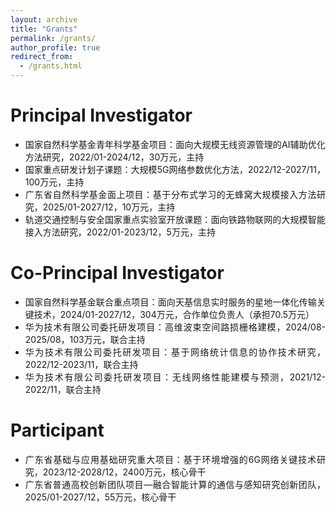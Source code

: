 ```yaml
---
layout: archive
title: "Grants"
permalink: /grants/
author_profile: true
redirect_from: 
  - /grants.html
---
```


Principal Investigator
======
<ul style="text-align: justify">
<li>国家自然科学基金青年科学基金项目：面向大规模无线资源管理的AI辅助优化方法研究，2022/01-2024/12，30万元，主持</li>
<li>国家重点研发计划子课题：大规模5G网络参数优化方法，2022/12-2027/11，100万元，主持</li>
<li>广东省自然科学基金面上项目：基于分布式学习的无蜂窝大规模接入方法研究，2025/01-2027/12，10万元，主持</li>
<li>轨道交通控制与安全国家重点实验室开放课题：面向铁路物联网的大规模智能接入方法研究，2022/01-2023/12，5万元，主持</li>
</ul>

Co-Principal Investigator
======
<ul style="text-align: justify">
<li>国家自然科学基金联合重点项目：面向天基信息实时服务的星地一体化传输关键技术，2024/01-2027/12，304万元，合作单位负责人（承担70.5万元）</li>
<li>华为技术有限公司委托研发项目：高维波束空间路损栅格建模，2024/08-2025/08，103万元，联合主持</li>
<li>华为技术有限公司委托研发项目：基于网络统计信息的协作技术研究，2022/12-2023/11，联合主持</li>
<li>华为技术有限公司委托研发项目：无线网络性能建模与预测，2021/12-2022/11，联合主持</li>
</ul>

Participant
======
<ul style="text-align: justify">
<li>广东省基础与应用基础研究重大项目：基于环境增强的6G网络关键技术研究，2023/12-2028/12，2400万元，核心骨干</li>
<li>广东省普通高校创新团队项目—融合智能计算的通信与感知研究创新团队，2025/01-2027/12，55万元，核心骨干</li>
</ul>
